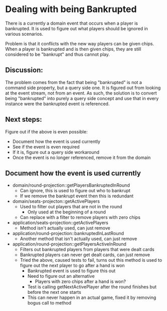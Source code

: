 # Dealing with being Bankrupted

There is a currently a domain event that occurs when a player is bankrupted. It is used to figure out what players should be ignored in various scenarios.

Problem is that it conflicts with the new way players can be given chips. When a player is bankrupted and is then given chips, they are still considered to be "bankrupt" and thus cannot play.

## Discussion:
The problem comes from the fact that being "bankrupted" is not a command side property, but a query side one. It is figured out from looking at the event stream, not from an event. As such, the solution is to convert being "bankrupted" into purely a query side concept and use that in every instance were the bankrupted event is referenced.

## Next steps:
Figure out if the above is even possible:
- Document how the event is used currently
- See if the event is even required
- If it is, figure out a query side workaround
- Once the event is no longer referenced, remove it from the domain

## Document how the event is used currently
- domain/round-projection::getPlayersBankruptedInRound
    - Can ignore, this is used to figure out who to bankrupt
    - If we remove the bankrupt event then this is redundant
- domain/seats-projecton::getActivePlayers
    - Used to filter out players that are not in the round
        - Only used at the beginning of a round
    - Can replace with a filter to remove players with zero chips
- application/seats-projection::getActivePlayers
    - Method isn't actually used, can just remove
- application/round-projection::bankruptedInLastRound
    - Another method that isn't actually used, can just remove
- application/round-projection::getPlayersActiveInRound
    - Filters out bankrupted players from players that were dealt cards
    - Bankrupted players can never get dealt cards, can just remove
    - Tried the above, caused tests to fail, turns out this method is used to figure out the next player to go after a hand is won
        - Bankrupted event is used to figure this out
        - Need to figure out an alternative
            - Players with zero chips after a hand is won?
        - Test is calling getNextActivePlayer after the round finishes but before the next one starts
        - This can never happen in an actual game, fixed it by removing bogus call to method